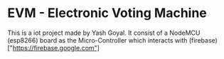 # EVM - Electronic Voting Machine 

This is a iot project made by Yash Goyal. It consist of a NodeMCU (esp8266) board as the Micro-Controller which interacts with (firebase)["https://firebase.google.com"]